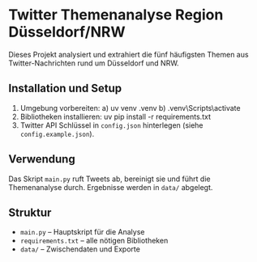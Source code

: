 # Twitter Themenanalyse Region Düsseldorf/NRW

Dieses Projekt analysiert und extrahiert die fünf häufigsten Themen aus Twitter-Nachrichten rund um Düsseldorf und NRW.

## Installation und Setup
1. Umgebung vorbereiten:
   a) uv venv .venv
   b) .venv\Scripts\activate 
2. Bibliotheken installieren:
uv pip install -r requirements.txt
3. Twitter API Schlüssel in `config.json` hinterlegen (siehe `config.example.json`).

## Verwendung
Das Skript `main.py` ruft Tweets ab, bereinigt sie und führt die Themenanalyse durch. Ergebnisse werden in `data/` abgelegt.

## Struktur
- `main.py` – Hauptskript für die Analyse
- `requirements.txt` – alle nötigen Bibliotheken
- `data/` – Zwischendaten und Exporte
